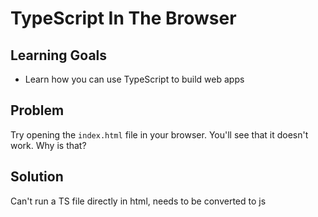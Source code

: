 # TypeScript In The Browser

## Learning Goals

- Learn how you can use TypeScript to build web apps

## Problem

Try opening the `index.html` file in your browser. You'll see that it doesn't work. Why is that?

## Solution

Can't run a TS file directly in html, needs to be converted to js
